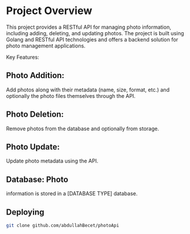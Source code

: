# Project Overview
This project provides a RESTful API for managing photo information, including adding, deleting, and updating photos. The project is built using Golang and RESTful API technologies and offers a backend solution for photo management applications.

Key Features:

## Photo Addition: 
Add photos along with their metadata (name, size, format, etc.) and optionally the photo files themselves through the API.
## Photo Deletion: 
Remove photos from the database and optionally from storage.
## Photo Update: 
Update photo metadata using the API.
## Database: Photo 
information is stored in a [DATABASE TYPE] database.

## Deploying
```bash
git clone github.com/abdullahBecet/photoApi
